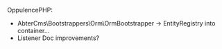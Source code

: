 OppulencePHP:
 - AbterCms\Bootstrappers\Orm\OrmBootstrapper -> EntityRegistry into container...
 - Listener Doc improvements?
 